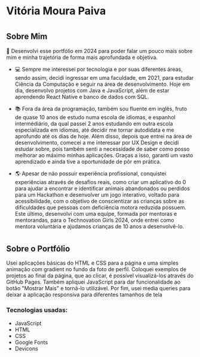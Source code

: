 # Vitória Moura Paiva

#

## Sobre Mim

<p> 👋 Desenvolvi esse portfólio em 2024 para poder falar um pouco mais sobre mim e minha trajetória de forma mais aprofundada e objetiva.</p>

- <p> 💻 Sempre me interessei por tecnologia e por suas diferentes áreas, sendo assim, decidi ingressar em uma faculdade, em 2021, para estudar Ciência da Computação e seguir na área de desenvolvimento. Hoje em dia, desenvolvo projetos com Java e JavaScript, além de estar aprendendo React Native e banco de dados com SQL.</p>
 
- <p> 📚 Fora da área da programação, também sou fluente em inglês, fruto de quase 10 anos de estudo numa escola de idiomas, e espanhol intermédiário, da qual passei 2 anos estudando em outra escola especializada em idiomas, até decidir me tornar autodidata e me aprofundo até os dias de hoje. Além disso, depois que entrei na área de desenvolvimento, comecei a me interessar por UX Design e decidi estudar sobre, pois também senti a necessidade de saber como posso melhorar ao máximo minhas aplicações. Graças a isso, garanti um vasto aprendizado e ainda tive a oportunidade de pôr em prática. </p>

- <p> 🌎 Apesar de não possuir experiência profissional, conquistei experiências através de desafios reais, como criar um aplicativo do 0 para ajudar a encontrar e identificar animais abandonados ou perdidos para um Hackathon e desenvolver um jogo interativo, voltado para acessibilidade, com o objetivo de conscientizar as crianças sobre as dificuldades que pessoas com deficiência motora reduzida possuem. Este último, desenvolvi com uma equipe, formada por mentoras e mentorandas, para o Technovation Girls 2024, onde entrei como mentora voluntária e ajudamos crianças de 10 anos a desenvolvê-lo.</p>

#

## Sobre o Portfólio
<p> Usei aplicações básicas do HTML e CSS para a página e uma simples animação com gradient no fundo da foto de perfil. Coloquei exemplos de projetos ao final da página, que ao clicar, é possível visualizá-los através do GitHub Pages. Também apliquei JavaScript para dar funcionalidade ao botão "Mostrar Mais" e torná-lo utilizável. Por fim, usei media queries para deixar a aplicação responsiva para diferentes tamanhos de tela</p>

### Tecnologias usadas:
- JavaScript
- HTML
- CSS
- Google Fonts
- Devicons
